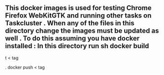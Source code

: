 This
docker
images
is
used
for
testing
Chrome
Firefox
WebKitGTK
and
running
other
tasks
on
Taskcluster
.
When
any
of
the
files
in
this
directory
change
the
images
must
be
updated
as
well
.
To
do
this
assuming
you
have
docker
installed
:
In
this
directory
run
sh
docker
build
-
t
<
tag
>
.
docker
push
<
tag
>
